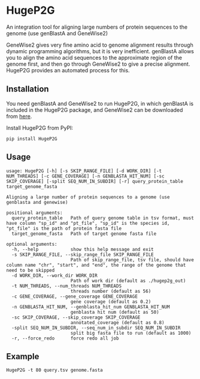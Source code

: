 # HugeP2G
An integration tool for aligning large numbers of protein sequences to the genome (use genBlastA and GeneWise2)

GeneWise2 gives very fine amino acid to genome alignment results through dynamic programming algorithms, but it is very inefficient. genBlastA allows you to align the amino acid sequences to the approximate region of the genome first, and then go through GeneWise2 to give a precise alignment. HugeP2G provides an automated process for this.

## Installation
You need genBlastA and GeneWise2 to run HugeP2G, in which genBlastA is included in the HugeP2G package, and GeneWise2 can be downloaded from [here](https://github.com/SouthernCD/genewise2_docker).

Install HugeP2G from PyPI:
```
pip install HugeP2G
```

## Usage

```
usage: HugeP2G [-h] [-s SKIP_RANGE_FILE] [-d WORK_DIR] [-t NUM_THREADS] [-c GENE_COVERAGE] [-n GENBLASTA_HIT_NUM] [-sc SKIP_COVERAGE] [-split SEQ_NUM_IN_SUBDIR] [-r] query_protein_table target_genome_fasta

Aligning a large number of protein sequences to a genome (use genblasta and genewise)

positional arguments:
  query_protein_table   Path of query genome table in tsv format, must have column "sp_id" and "pt_file", "sp_id" is the species id, "pt_file" is the path of protein fasta file
  target_genome_fasta   Path of target genome fasta file

optional arguments:
  -h, --help            show this help message and exit
  -s SKIP_RANGE_FILE, --skip_range_file SKIP_RANGE_FILE
                        Path of skip_range_file, tsv file, should have column name "chr", "start", and "end", the range of the genome that need to be skipped
  -d WORK_DIR, --work_dir WORK_DIR
                        Path of work dir (default as ./hugep2g_out)
  -t NUM_THREADS, --num_threads NUM_THREADS
                        threads number (default as 56)
  -c GENE_COVERAGE, --gene_coverage GENE_COVERAGE
                        gene coverage (default as 0.2)
  -n GENBLASTA_HIT_NUM, --genblasta_hit_num GENBLASTA_HIT_NUM
                        genblasta hit num (default as 50)
  -sc SKIP_COVERAGE, --skip_coverage SKIP_COVERAGE
                        annotated_coverage (default as 0.8)
  -split SEQ_NUM_IN_SUBDIR, --seq_num_in_subdir SEQ_NUM_IN_SUBDIR
                        split big fasta file to run (default as 1000)
  -r, --force_redo      force redo all job
```

## Example
```
HugeP2G -t 80 query.tsv genome.fasta
```